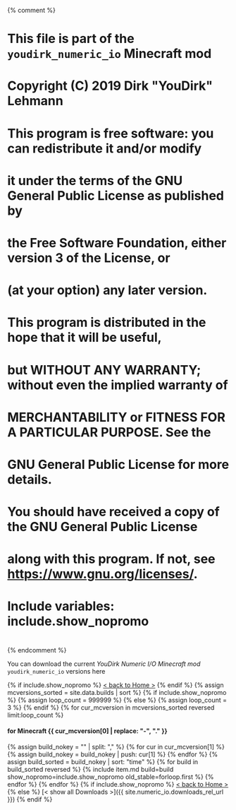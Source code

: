 {% comment %}
# This file is part of the `youdirk_numeric_io` Minecraft mod
# Copyright (C) 2019  Dirk "YouDirk" Lehmann
#
# This program is free software: you can redistribute it and/or modify
# it under the terms of the GNU General Public License as published by
# the Free Software Foundation, either version 3 of the License, or
# (at your option) any later version.
#
# This program is distributed in the hope that it will be useful,
# but WITHOUT ANY WARRANTY; without even the implied warranty of
# MERCHANTABILITY or FITNESS FOR A PARTICULAR PURPOSE.  See the
# GNU General Public License for more details.
#
# You should have received a copy of the GNU General Public License
# along with this program.  If not, see <https://www.gnu.org/licenses/>.

#
# Include variables: include.show_nopromo
#
{% endcomment %}


You can download the current *YouDirk Numeric I/O Minecraft mod*
`youdirk_numeric_io` versions here

{% if include.show_nopromo %}
<span class="more">[< back to Home >](.)</span>
{% endif %}
{% assign mcversions_sorted = site.data.builds | sort %}
{% if include.show_nopromo %}
{%   assign loop_count = 999999 %}
{% else %}
{%   assign loop_count = 3 %}
{% endif %}
{% for cur_mcversion in mcversions_sorted reversed limit:loop_count %}
#### for Minecraft {{ cur_mcversion[0] | replace: "-", "." }}
{%   assign build_nokey = "" | split: "," %}
{%   for cur in cur_mcversion[1] %}
{%     assign build_nokey = build_nokey | push: cur[1] %}
{%   endfor %}
{%   assign build_sorted = build_nokey | sort: "time" %}
{%   for build in build_sorted reversed %}
{%     include item.md build=build show_nopromo=include.show_nopromo
                       old_stable=forloop.first %}
{%   endfor %}
{% endfor %}
{% if include.show_nopromo %}
<span class="more">[< back to Home >](.)</span>
{% else %}
<span class="more">
[< show all Downloads >]({{ site.numeric_io.downloads_rel_url }})</span>
{% endif %}